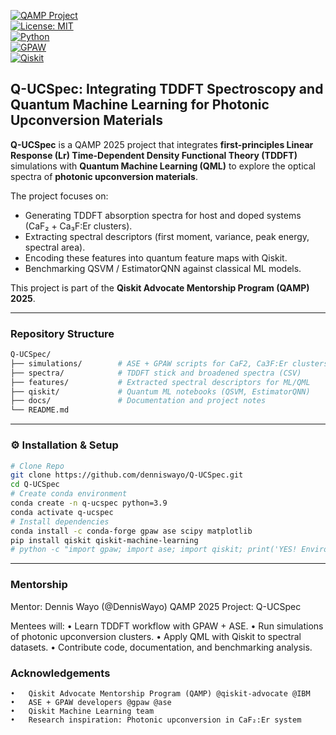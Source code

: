 
[![QAMP Project](https://img.shields.io/badge/QAMP-2025-blue)](https://qiskit.org/advocates)  
[![License: MIT](https://img.shields.io/badge/License-MIT-yellow.svg)](LICENSE)  
[![Python](https://img.shields.io/badge/Python-3.9+-blue.svg)](https://www.python.org/)  
[![GPAW](https://img.shields.io/badge/GPAW-TDDFT-green)](https://wiki.fysik.dtu.dk/gpaw/)  
[![Qiskit](https://img.shields.io/badge/Qiskit-Quantum%20ML-purple)](https://qiskit.org/)

## Q-UCSpec: Integrating TDDFT Spectroscopy and Quantum Machine Learning for Photonic Upconversion Materials

**Q-UCSpec** is a QAMP 2025 project that integrates **first-principles Linear Response (Lr) Time-Dependent Density Functional Theory (TDDFT)** simulations with **Quantum Machine Learning (QML)** to explore the optical spectra of **photonic upconversion materials**.  

The project focuses on:
- Generating TDDFT absorption spectra for host and doped systems (CaF₂ + Ca₃F:Er clusters).  
- Extracting spectral descriptors (first moment, variance, peak energy, spectral area).  
- Encoding these features into quantum feature maps with Qiskit.  
- Benchmarking QSVM / EstimatorQNN against classical ML models.

This project is part of the **Qiskit Advocate Mentorship Program (QAMP) 2025**.  

---

### Repository Structure

```bash
Q-UCSpec/
├── simulations/        # ASE + GPAW scripts for CaF2, Ca3F:Er clusters
├── spectra/            # TDDFT stick and broadened spectra (CSV)
├── features/           # Extracted spectral descriptors for ML/QML
├── qiskit/             # Quantum ML notebooks (QSVM, EstimatorQNN)
├── docs/               # Documentation and project notes
└── README.md
```

---
### ⚙️ Installation & Setup
```bash
# Clone Repo
git clone https://github.com/denniswayo/Q-UCSpec.git
cd Q-UCSpec
# Create conda environment
conda create -n q-ucspec python=3.9
conda activate q-ucspec
# Install dependencies
conda install -c conda-forge gpaw ase scipy matplotlib
pip install qiskit qiskit-machine-learning
# python -c "import gpaw; import ase; import qiskit; print('YES! Environment ready')"
```
---

### Mentorship

Mentor: Dennis Wayo (@DennisWayo)
QAMP 2025 Project: Q-UCSpec

Mentees will:
	•	Learn TDDFT workflow with GPAW + ASE.
	•	Run simulations of photonic upconversion clusters.
	•	Apply QML with Qiskit to spectral datasets.
	•	Contribute code, documentation, and benchmarking analysis.

### Acknowledgements
	•	Qiskit Advocate Mentorship Program (QAMP) @qiskit-advocate @IBM
	•	ASE + GPAW developers @gpaw @ase
	•	Qiskit Machine Learning team
	•	Research inspiration: Photonic upconversion in CaF₂:Er system
